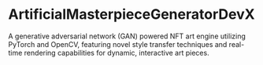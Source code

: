 # ArtificialMasterpieceGeneratorDevX
A generative adversarial network (GAN) powered NFT art engine utilizing PyTorch and OpenCV, featuring novel style transfer techniques and real-time rendering capabilities for dynamic, interactive art pieces.
